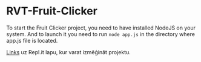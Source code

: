 # RVT-Fruit-Clicker

To start the Fruit Clicker project, you need to have installed NodeJS on your system. And to launch it you need to run `node app.js` in the directory where app.js file is located.

[Links](https://replit.com/@DP2EZvirgzds/RVT-Fruit-Clicker) uz Repl.it lapu, kur varat izmēģināt projektu.